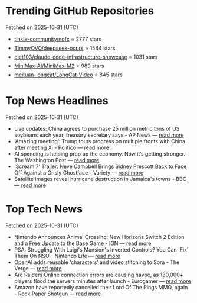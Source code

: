 # Trending GitHub Repositories
Fetched on 2025-10-31 (UTC)

- [tinkle-community/nofx](https://github.com/tinkle-community/nofx) ⭐ 2777 stars
- [TimmyOVO/deepseek-ocr.rs](https://github.com/TimmyOVO/deepseek-ocr.rs) ⭐ 1544 stars
- [diet103/claude-code-infrastructure-showcase](https://github.com/diet103/claude-code-infrastructure-showcase) ⭐ 1031 stars
- [MiniMax-AI/MiniMax-M2](https://github.com/MiniMax-AI/MiniMax-M2) ⭐ 989 stars
- [meituan-longcat/LongCat-Video](https://github.com/meituan-longcat/LongCat-Video) ⭐ 845 stars

# Top News Headlines
Fetched on 2025-10-31 (UTC)
- Live updates: China agrees to purchase 25 million metric tons of US soybeans each year, treasury secretary says - AP News — [read more](https://apnews.com/live/donald-trump-news-updates-10-30-2025)
- ‘Amazing meeting’: Trump touts progress on multiple fronts with China after meeting Xi - Politico — [read more](https://www.politico.com/news/2025/10/30/amazing-meeting-trump-touts-progress-on-multiple-fronts-with-china-after-meeting-xi-00629580)
- AI spending is helping prop up the economy. Now it’s getting stronger. - The Washington Post — [read more](https://www.washingtonpost.com/technology/2025/10/30/google-meta-ai-data-center-spending/)
- ‘Scream 7’ Trailer: Neve Campbell Brings Sidney Prescott Back to Face Off Against a Grisly Ghostface - Variety — [read more](https://variety.com/2025/film/news/scream-7-trailer-neve-campbell-sidney-prescott-1236509492/)
- Satellite images reveal hurricane destruction in Jamaica's towns - BBC — [read more](https://www.bbc.com/news/live/c17pnjwlg51t)

# Top Tech News
Fetched on 2025-10-31 (UTC)
- Nintendo Announces Animal Crossing: New Horizons Switch 2 Edition and a Free Update to the Base Game - IGN — [read more](https://www.ign.com/articles/nintendo-announces-animal-crossing-new-horizons-switch-2-edition-and-a-free-update-to-the-base-game)
- PSA: Struggling With Luigi's Mansion's Inverted Controls? You Can 'Fix' Them On NSO - Nintendo Life — [read more](https://www.nintendolife.com/news/2025/10/psa-struggling-with-luigis-mansions-inverted-controls-you-can-fix-them-on-nso)
- OpenAI adds reusable ‘characters’ and video stitching to Sora - The Verge — [read more](https://www.theverge.com/news/809877/openai-sora-app-character-cameo-updates)
- Arc Raiders Online connection errors are causing havoc, as 130,000+ players flood the servers minutes after launch - Eurogamer — [read more](https://www.eurogamer.net/arc-raiders-online-connection-error-launch-server-problem)
- Amazon have reportedly cancelled their Lord Of The Rings MMO, again - Rock Paper Shotgun — [read more](https://www.rockpapershotgun.com/amazon-have-reportedly-cancelled-their-lord-of-the-rings-mmo-again)
